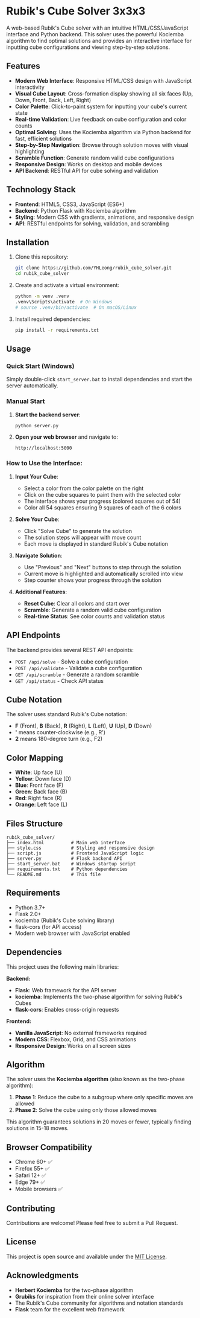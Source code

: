 # Rubik's Cube Solver 3x3x3

A web-based Rubik's Cube solver with an intuitive HTML/CSS/JavaScript interface and Python backend. This solver uses the powerful Kociemba algorithm to find optimal solutions and provides an interactive interface for inputting cube configurations and viewing step-by-step solutions.

## Features

- **Modern Web Interface**: Responsive HTML/CSS design with JavaScript interactivity
- **Visual Cube Layout**: Cross-formation display showing all six faces (Up, Down, Front, Back, Left, Right)
- **Color Palette**: Click-to-paint system for inputting your cube's current state
- **Real-time Validation**: Live feedback on cube configuration and color counts
- **Optimal Solving**: Uses the Kociemba algorithm via Python backend for fast, efficient solutions
- **Step-by-Step Navigation**: Browse through solution moves with visual highlighting
- **Scramble Function**: Generate random valid cube configurations
- **Responsive Design**: Works on desktop and mobile devices
- **API Backend**: RESTful API for cube solving and validation

## Technology Stack

- **Frontend**: HTML5, CSS3, JavaScript (ES6+)
- **Backend**: Python Flask with Kociemba algorithm
- **Styling**: Modern CSS with gradients, animations, and responsive design
- **API**: RESTful endpoints for solving, validation, and scrambling

## Installation

1. Clone this repository:
   ```bash
   git clone https://github.com/YHLeong/rubik_cube_solver.git
   cd rubik_cube_solver
   ```

2. Create and activate a virtual environment:
   ```bash
   python -m venv .venv
   .venv\Scripts\activate  # On Windows
   # source .venv/bin/activate  # On macOS/Linux
   ```

3. Install required dependencies:
   ```bash
   pip install -r requirements.txt
   ```

## Usage

### Quick Start (Windows)
Simply double-click `start_server.bat` to install dependencies and start the server automatically.

### Manual Start
1. **Start the backend server**:
   ```bash
   python server.py
   ```

2. **Open your web browser** and navigate to:
   ```
   http://localhost:5000
   ```

### How to Use the Interface:

1. **Input Your Cube**:
   - Select a color from the color palette on the right
   - Click on the cube squares to paint them with the selected color
   - The interface shows your progress (colored squares out of 54)
   - Color all 54 squares ensuring 9 squares of each of the 6 colors

2. **Solve Your Cube**:
   - Click "Solve Cube" to generate the solution
   - The solution steps will appear with move count
   - Each move is displayed in standard Rubik's Cube notation

3. **Navigate Solution**:
   - Use "Previous" and "Next" buttons to step through the solution
   - Current move is highlighted and automatically scrolled into view
   - Step counter shows your progress through the solution

4. **Additional Features**:
   - **Reset Cube**: Clear all colors and start over
   - **Scramble**: Generate a random valid cube configuration
   - **Real-time Status**: See color counts and validation status

## API Endpoints

The backend provides several REST API endpoints:

- `POST /api/solve` - Solve a cube configuration
- `POST /api/validate` - Validate a cube configuration  
- `GET /api/scramble` - Generate a random scramble
- `GET /api/status` - Check API status

## Cube Notation

The solver uses standard Rubik's Cube notation:
- **F** (Front), **B** (Back), **R** (Right), **L** (Left), **U** (Up), **D** (Down)
- **'** means counter-clockwise (e.g., R')
- **2** means 180-degree turn (e.g., F2)

## Color Mapping

- **White**: Up face (U)
- **Yellow**: Down face (D)
- **Blue**: Front face (F)
- **Green**: Back face (B)
- **Red**: Right face (R)
- **Orange**: Left face (L)

## Files Structure

```
rubik_cube_solver/
├── index.html          # Main web interface
├── style.css           # Styling and responsive design
├── script.js           # Frontend JavaScript logic
├── server.py           # Flask backend API
├── start_server.bat    # Windows startup script
├── requirements.txt    # Python dependencies
└── README.md           # This file
```

## Requirements

- Python 3.7+
- Flask 2.0+
- kociemba (Rubik's Cube solving library)
- flask-cors (for API access)
- Modern web browser with JavaScript enabled

## Dependencies

This project uses the following main libraries:

**Backend:**
- **Flask**: Web framework for the API server
- **kociemba**: Implements the two-phase algorithm for solving Rubik's Cubes
- **flask-cors**: Enables cross-origin requests

**Frontend:**
- **Vanilla JavaScript**: No external frameworks required
- **Modern CSS**: Flexbox, Grid, and CSS animations
- **Responsive Design**: Works on all screen sizes

## Algorithm

The solver uses the **Kociemba algorithm** (also known as the two-phase algorithm):

1. **Phase 1**: Reduce the cube to a subgroup where only specific moves are allowed
2. **Phase 2**: Solve the cube using only those allowed moves

This algorithm guarantees solutions in 20 moves or fewer, typically finding solutions in 15-18 moves.

## Browser Compatibility

- Chrome 60+ ✅
- Firefox 55+ ✅  
- Safari 12+ ✅
- Edge 79+ ✅
- Mobile browsers ✅

## Contributing

Contributions are welcome! Please feel free to submit a Pull Request.

## License

This project is open source and available under the [MIT License](LICENSE).

## Acknowledgments

- **Herbert Kociemba** for the two-phase algorithm
- **Grubiks** for inspiration from their online solver interface
- The Rubik's Cube community for algorithms and notation standards
- **Flask** team for the excellent web framework